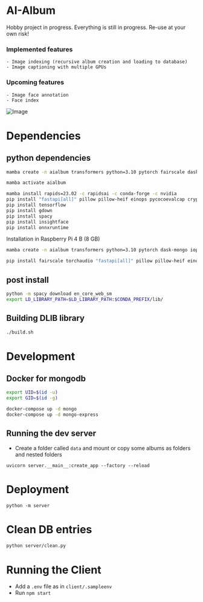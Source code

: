 # AI-Album

Hobby project in progress. Everything is still in progress. Re-use at your own risk!

### Implemented features
    - Image indexing (recursive album creation and loading to database)
    - Image captioning with multiple GPUs

### Upcoming features
    - Image face annotation
    - Face index


![Image](assets/test.png)

# Dependencies

## python dependencies

```bash
mamba create -n aialbum transformers python=3.10 pytorch fairscale dask-mongo torchaudio pytorch-cuda=11.7 iopath cudatoolkit=11.7  -c pytorch -c nvidia -c iopath -c conda-forge

mamba activate aialbum

mamba install rapids=23.02 -c rapidsai -c conda-forge -c nvidia
pip install "fastapi[all]" pillow pillow-heif einops pycocoevalcap cryptography==38.0.4 motor pymongo pyyaml networkx omegaconf timm decord opencv-python webdataset jupyterlab torchvision
pip install tensorflow
pip install gdown
pip install spacy
pip install insightface
pip install onnxruntime
```

Installation in Raspberry Pi 4 B (8 GB)
```bash
mamba create -n aialbum transformers python=3.10 pytorch dask-mongo iopath -c pytorch -c iopath -c conda-forge

pip install fairscale torchaudio "fastapi[all]" pillow pillow-heif einops spacy pycocoevalcap cryptography==38.0.4 motor pymongo pyyaml networkx omegaconf timm opencv-python webdataset jupyterlab torchvision
```

## post install

```bash
python -m spacy download en_core_web_sm
export LD_LIBRARY_PATH=$LD_LIBRARY_PATH:$CONDA_PREFIX/lib/
```

## Building DLIB library

```bash
./build.sh
```

# Development

## Docker for mongodb   

```bash
export UID=$(id -u) 
export GID=$(id -g)

docker-compose up -d mongo
docker-compose up -d mongo-express
```

## Running the dev server

- Create a folder called `data` and mount or copy some albums as folders and nested folders

```
uvicorn server.__main__:create_app --factory --reload
```

# Deployment

```
python -m server
```


# Clean DB entries

```bash
python server/clean.py
```

# Running the Client

- Add a `.env` file as in `client/.sampleenv`
- Run `npm start`